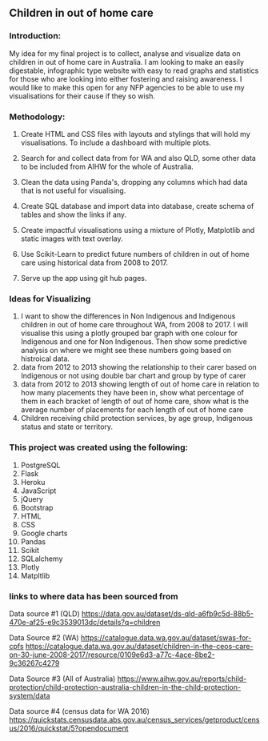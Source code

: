 ## Children in out of home care
### Introduction: 
My idea for my final project is to collect, analyse and visualize data on children in out of home care in Australia. I am looking to make an easily digestable, infographic type website with easy to read graphs and statistics for those who are looking into either fostering and raising awareness. I would like to make this open for any NFP agencies to be able to use my visualisations for their cause if they so wish.  

### Methodology: 

1. Create HTML and CSS files with layouts and stylings that will hold my visualisations. To include a dashboard with multiple plots.

2. Search for and collect data from for WA and also QLD, some other data to be included from AIHW for the whole of Australia.  

3. Clean the data using Panda's, dropping any columns which had data that is not useful for visualising.

4. Create SQL database and import data into database, create schema of tables and show the links if any.

5. Create impactful visualisations using a mixture of Plotly, Matplotlib and static images with text overlay. 

6. Use Scikit-Learn to predict future numbers of children in out of home care using historical data from 2008 to 2017. 

6. Serve up the app using git hub pages. 

### Ideas for Visualizing
1. I want to show the differences in Non Indigenous and Indigenous children in out of home care throughout WA, from 2008 to 2017. I will visualise this using a plotly grouped bar graph with one colour for Indigenous and one for Non Indigenous. Then show some predictive analysis on where we might see these numbers going based on histroical data. 
2. data from 2012 to 2013 showing the relationship to their carer based on Indigenous or not using double bar chart and group by type of carer
3. data from 2012 to 2013 showing length of out of home care in relation to how many placements they have been in, show what percentage of them in each bracket of length of out of home care, show what is the average number of placements for each length of out of home care 
4. Children receiving child protection services, by age group, Indigenous status and state or territory. 

### This project was created using the following:
1. PostgreSQL
2. Flask
3. Heroku
4. JavaScript
5. jQuery
6. Bootstrap
7. HTML
8. CSS
9. Google charts
10. Pandas
11. Scikit
12. SQLalchemy
13. Plotly
14. Matpltlib


### links to where data has been sourced from
Data source #1 (QLD)
https://data.gov.au/dataset/ds-qld-a6fb9c5d-88b5-470e-af25-e9c3539013dc/details?q=children

Data Source #2 (WA)
https://catalogue.data.wa.gov.au/dataset/swas-for-cpfs
https://catalogue.data.wa.gov.au/dataset/children-in-the-ceos-care-on-30-june-2008-2017/resource/0109e6d3-a77c-4ace-8be2-9c36267c4279

Data Source #3 (All of Australia)
https://www.aihw.gov.au/reports/child-protection/child-protection-australia-children-in-the-child-protection-system/data

Data source #4 (census data for WA 2016)
https://quickstats.censusdata.abs.gov.au/census_services/getproduct/census/2016/quickstat/5?opendocument
